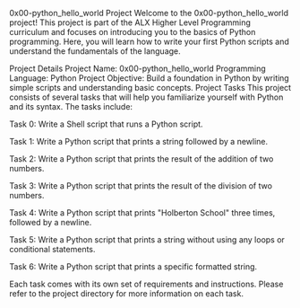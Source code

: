0x00-python_hello_world Project
Welcome to the 0x00-python_hello_world project! This project is part of the ALX Higher Level Programming curriculum and focuses on introducing you to the basics of Python programming. Here, you will learn how to write your first Python scripts and understand the fundamentals of the language.

Project Details
Project Name: 0x00-python_hello_world
Programming Language: Python
Project Objective: Build a foundation in Python by writing simple scripts and understanding basic concepts.
Project Tasks
This project consists of several tasks that will help you familiarize yourself with Python and its syntax. The tasks include:

Task 0: Write a Shell script that runs a Python script.

Task 1: Write a Python script that prints a string followed by a newline.

Task 2: Write a Python script that prints the result of the addition of two numbers.

Task 3: Write a Python script that prints the result of the division of two numbers.

Task 4: Write a Python script that prints "Holberton School" three times, followed by a newline.

Task 5: Write a Python script that prints a string without using any loops or conditional statements.

Task 6: Write a Python script that prints a specific formatted string.

Each task comes with its own set of requirements and instructions. Please refer to the project directory for more information on each task.